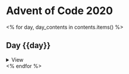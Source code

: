 # Advent of Code 2020

<% for day, day_contents in contents.items() %>

## Day {{day}}

<details>
<summary>
View
</summary>

<% for part, content in day_contents.items() %>

### {{part}}

<details>
<summary>
Code
</summary>

```python
{{ content }}
```

</details>
<% endfor %>
</details>
<% endfor %>
